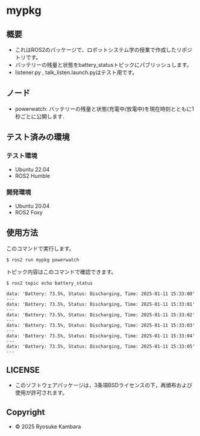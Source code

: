 # mypkg

## 概要
- これはROS2のパッケージで、ロボットシステム学の授業で作成したリポジトリです。
- バッテリーの残量と状態をbattery_statusトピックにパブリッシュします。
- listener.py , talk_listen.launch.pyはテスト用です。

## ノード
- powerwatch:
  バッテリーの残量と状態(充電中/放電中)を現在時刻とともに1秒ごとに公開します.

## テスト済みの環境
### テスト環境
* Ubuntu 22.04
* ROS2 Humble

### 開発環境
* Ubuntu 20.04
* ROS2 Foxy

## 使用方法
このコマンドで実行します。
```shell
$ ros2 run mypkg powerwatch
```

トピック内容はこのコマンドで確認できます。
```shell
$ ros2 topic echo battery_status
```
```shell
data: 'Battery: 73.5%, Status: Discharging, Time: 2025-01-11 15:33:00'
---
data: 'Battery: 73.5%, Status: Discharging, Time: 2025-01-11 15:33:01'
---
data: 'Battery: 73.5%, Status: Discharging, Time: 2025-01-11 15:33:02'
---
data: 'Battery: 73.5%, Status: Discharging, Time: 2025-01-11 15:33:03'
---
data: 'Battery: 73.5%, Status: Discharging, Time: 2025-01-11 15:33:04'
---
data: 'Battery: 73.5%, Status: Discharging, Time: 2025-01-11 15:33:05'
---
```

## LICENSE
* このソフトウェアパッケージは，3条項BSDライセンスの下，再頒布および使用が許可されます。

## Copyright
* © 2025 Ryosuke Kambara

